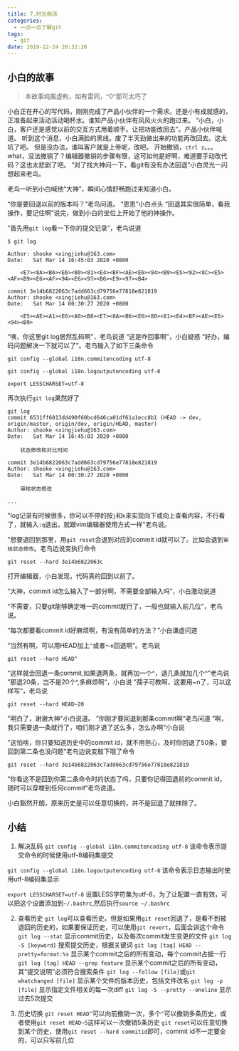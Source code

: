 ```yaml
---
title: 7.时光倒流
categories:
  - 一点一点了解git
tags:
  - git
date: 2019-12-24 20:32:20
---
```

## 小白的故事

> 本故事纯属虚构，如有雷同，^0^那可太巧了

小白正在开心的写代码，刚刚完成了产品小伙伴的一个需求。还是小有成就感的，正准备起来活动活动喝杯水。谁知产品小伙伴有风风火火的跑过来。
“小白，小白，客户还是感觉以前的交互方式用着顺手。让把功能改回去”。产品小伙伴喊道。
听到这个消息，小白满脸的黑线。废了半天劲做出来的功能再改回去。这太坑了吧。
但是没办法，谁叫客户就是上帝呢，改吧。
开始撤销，`ctrl z`。。。
what，没法撤销了？编辑器撤销的步骤有限，这可如何是好啊，难道要手动改代码？这也太悲剧了吧。
“对了找大神问一下，看git有没有办法回退”小白灵光一闪想起来老鸟。

老鸟一听到小白喊他“大神”，瞬间心情舒畅跑过来知道小白。

“你是要回退以前的版本吗？”老鸟问道。
“恩恩”小白点头
“回退其实很简单，看我操作，要记住啊”说完，做到小白的坐位上开始了他的神操作。

“首先用`git log`看一下你的提交记录”，老鸟说道
```
$ git log

Author: shooke <xingjiehu@163.com>
Date:   Sat Mar 14 16:45:03 2020 +0800

    <E7><8A><B6><E6><80><81><E4><BF><AE><E6><94><B9><E5><92><8C><E5><AF><B9><E6><AF><94><E6><97><B6><E9><97><B4>

commit 3e14b6822063c7add663cd79756e77818e821819
Author: shooke <xingjiehu@163.com>
Date:   Sat Mar 14 00:30:27 2020 +0800

    <E5><AE><A1><E6><A0><B8><E7><8A><B6><E6><80><81><E4><BF><AE><E6><94><B9>

```
“咦，你这里git log居然乱码啊”，老鸟说道
“这是咋回事啊”，小白疑惑
“好办，编码问题解决一下就可以了”。老鸟输入了如下三条命令
```
git config --global i18n.commitencoding utf-8

git config --global i18n.logoutputencoding utf-8

export LESSCHARSET=utf-8 

```
再次执行`git log`果然好了
```
git log
commit 6531ff6013dd490f60bcd646ca01df61a1ecc8b1 (HEAD -> dev, origin/master, origin/dev, origin/HEAD, master)
Author: shooke <xingjiehu@163.com>
Date:   Sat Mar 14 16:45:03 2020 +0800

    状态修改和对比时间

commit 3e14b6822063c7add663cd79756e77818e821819
Author: shooke <xingjiehu@163.com>
Date:   Sat Mar 14 00:30:27 2020 +0800

    审核状态修改

...
```
"log记录有时候很多，你可以不停的按`j`和`k`来实现向下或向上查看内容，不行看了，就输入`:q`退出。就跟vim编辑器使用方式一样"老鸟说。

"想要退回到那里，用`git reset`会退到对应的commit id就可以了。比如会退到`审核状态修改`。老鸟边说变执行命令
```
git reset --hard 3e14b6822063c
```
打开编辑器，小白发现，代码真的回到以前了。

“大神，commit id怎么输入了一部分啊，不需要全部输入吗”，小白激动说道

“不需要，只要git能够确定唯一的commit就行了，一般也就输入前几位”，老鸟说。

“每次都要看commit id好麻烦啊，有没有简单的方法？”小白谦虚问道

“当然有啊，可以用HEAD加上`^`或者`～n`回退啊”。老鸟说

```
git reset --hard HEAD^
```
“这样就会回退一条commit,如果退两条，就再加一个^，退几条就加几个^"老鸟说
”那退20条，岂不是20个^,多麻烦啊“，小白说
”孺子可教啊，这要用~n了，可以这样写“，老鸟说
```
git reset --hard HEAD~20
```
"明白了，谢谢大神"小白说道。
”你刚才要回退到那条commit啊“老鸟问道
”啊，我只需要退一条就行了，咱们刚才退了这么多，怎么办啊“小白说

”这怕啥，你只要知道历史中的commit id，就不用担心，及时你回退了50条，要回到第二条也没问题“老鸟边说变敲下哦了命令
```
git reset --hard 3e14b6822063c7add663cd79756e77818e821819
```
”你看这不是回到你第二条命令时的状态了吗，只要你记得回退前的commit id，随时可以穿梭到任何commit“老鸟说道。

小白豁然开朗，原来历史是可以任意切换的，并不是回退了就抹除了。






## 小结
1. 解决乱码
`git config --global i18n.commitencoding utf-8`  该命令表示提交命令的时候使用utf-8编码集提交

`git config --global i18n.logoutputencoding utf-8` 该命令表示日志输出时使用utf-8编码集显示

`export LESSCHARSET=utf-8` 设置LESS字符集为utf-8，为了让配置一直有效，可以把这个设置添加到`~/.bashrc`,然后执行`source ~/.bashrc`

2. 查看历史
`git log`可以查看历史。但是如果用`git reset`回退了，是看不到被退回的历史的，如果要保证历史，可以使用`git revert`，后面会讲这个命令
`git log --stat` 显示commit历史，以及每次commit发生变更的文件
`git log -S [keyword]` 搜索提交历史，根据关键词
`git log [tag] HEAD --pretty=format:%s` 显示某个commit之后的所有变动，每个commit占据一行
`git log [tag] HEAD --grep feature` 显示某个commit之后的所有变动，其"提交说明"必须符合搜索条件
`git log --follow [file]`或`git whatchanged [file]` 显示某个文件的版本历史，包括文件改名
`git log -p [file]` 显示指定文件相关的每一次diff
`git log -5 --pretty --oneline` 显示过去5次提交

3. 历史切换
`git reset HEAD^`可以向前撤销一次，多个`^`可以撤销多条历史，或者使用`git reset HEAD~5`这样可以一次撤销5条历史
`git reset`可以任意切换到某个历史，使用`git reset --hard commitid`即可，commit id不一定要全的，可以只写前几位


